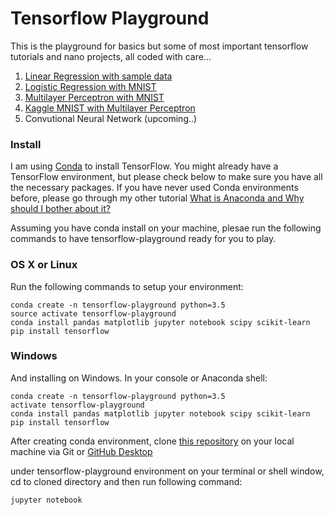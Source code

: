# Tensorflow Playground

This is the playground for basics but some of most important tensorflow tutorials and nano projects, all coded with care...

1. [Linear Regression with sample data](https://github.com/pankymathur/tensorflow-playground/blob/master/tensorflow-linear-regression.ipynb)
2. [Logistic Regression with MNIST](https://github.com/pankymathur/tensorflow-playground/blob/master/Logistic-Regression.ipynb)
3. [Multilayer Perceptron with MNIST](https://github.com/pankymathur/tensorflow-playground/blob/master/Multilayer_Perceptron.ipynb)
4. [Kaggle MNIST with Multilayer Perceptron](https://github.com/pankymathur/tensorflow-playground/blob/master/Kaggle-MNIST-Multilayer-Perceptron.ipynb)
5. Convutional Neural Network (upcoming..)

### Install
I am using [Conda](https://www.continuum.io/anaconda-overview) to install TensorFlow. You might already have a TensorFlow environment, but please check below to make sure you have all the necessary packages. If you have never used Conda environments before, please go through my other tutorial [What is Anaconda and Why should I bother about it?](http://pankajmathur.com/what-is-anaconda-and-why-should-i-bother-about-it/)

Assuming you have conda install on your machine, plesae run the following commands to have tensorflow-playground ready for you to play.

### OS X or Linux
Run the following commands to setup your environment:

```
conda create -n tensorflow-playground python=3.5
source activate tensorflow-playground
conda install pandas matplotlib jupyter notebook scipy scikit-learn
pip install tensorflow
```

### Windows
And installing on Windows. In your console or Anaconda shell:

```
conda create -n tensorflow-playground python=3.5
activate tensorflow-playground
conda install pandas matplotlib jupyter notebook scipy scikit-learn
pip install tensorflow
```
After creating conda environment, clone [this repository](https://github.com/pankymathur/tensorflow-playground) on your local machine via Git or [GitHub Desktop](https://desktop.github.com)

under tensorflow-playground environment on your terminal or shell window, cd to cloned directory and then run following command:

```
jupyter notebook
```
